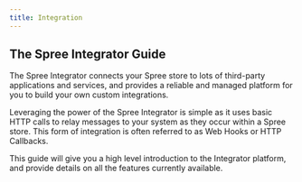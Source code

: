 ```yaml
---
title: Integration
---
```


## The Spree Integrator Guide

The Spree Integrator connects your Spree store to lots of third-party applications and services, and provides a reliable and managed platform for you to build your own custom integrations.

Leveraging the power of the Spree Integrator is simple as it uses basic HTTP calls to relay messages to your system as they occur within a Spree store. This form of integration is often referred to as Web Hooks or HTTP Callbacks.

This guide will give you a high level introduction to the Integrator platform, and provide details on all the features currently available.
